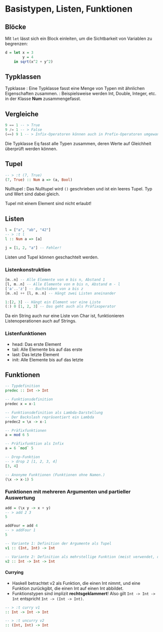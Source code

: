 Basistypen, Listen, Funktionen
==============================

## Blöcke

Mit `let` lässt sich ein Block einleiten, um die Sichtbarkeit von
Variablen zu begrenzen:

```haskell
d = let x = 3
        y = 4
    in sqrt(x^2 + y^2)
```

## Typklassen

Typklasse
: Eine Typklasse fasst eine Menge von Typen mit ähnlichen Eigenschaften zusammen.
: Beispielsweise werden Int, Double, Integer, etc. in der Klasse **Num** zusammengefasst.

## Vergleiche

```haskell
9 == 1 -- > True
9 /= 1 -- > False
(==) 9 1 -- > Infix-Operatoren können auch in Prefix-Operatoren umgewandelt werden
```

Die Typklasse Eq fasst alle Typen zusammen, deren Werte auf Gleichheit überprüft werden können.

## Tupel

```haskell
-- > :t (7, True)
(7, True) :: Num a => (a, Bool)
```

Nulltupel
: Das Nulltupel wird `()`  geschrieben und ist ein leeres Tupel. Typ und Wert sind dabei gleich.

Tupel mit einem Element sind nicht erlaubt!

## Listen

```haskell
l = ["a", "ab", "42"]
-- > :t l
l :: Num a => [a]

j = [1, 2, "a"] -- Fehler!
```

Listen und Tupel können geschachtelt werden.

### Listenkonstruktion

```haskell
[m..n] -- Alle Elemente von m bis n, Abstand 1
[l, m..n] -- Alle Elemente von m bis n, Abstand m - l
['a'..'z'] -- Buchstaben von a bis z
[m..n] ++ [l, m..n] -- Hängt zwei Listen aneinander

1:[2, 3] -- Hängt ein Element vor eine Liste
(:) 0 [1, 2, 3] -- Das geht auch als Präfixoperator
```

Da ein String auch nur eine Liste von Char ist, funktionieren Listenoperationen auch auf Strings.

### Listenfunktionen

- head: Das erste Element
- tail: Alle Elemente bis auf das erste
- last: Das letzte Element
- init: Alle Elemente bis auf das letzte

## Funktionen

```haskell
-- Typdefinition
predec :: Int -> Int

-- Funktionsdefinition
predec x = x-1

-- Funktionsdefinition als Lambda-Darstellung
-- Der Backslash repräsentiert ein Lambda
predec2 = \x -> x-1

-- Präfixfunktionen
a = mod 6 5

-- Präfixfunktion als Infix
a = 6 `mod` 5

-- Drop-Funktion
-- > drop 2 [1, 2, 3, 4]
[3, 4]

-- Anonyme Funktionen (Funktionen ohne Namen.)
(\x -> x-1) 5
```

### Funktionen mit mehreren Argumenten und partieller Auswertung

```haskell
add = (\x y -> x + y)
-- > add 2 3
5

addFour = add 4
-- > addFour 1
5

-- Variante 1: Definition der Argumente als Tupel
v1 :: (Int, Int) -> Int

-- Variante 2: Definition als mehrstellige Funktion (meist verwendet, da partielle Auswertung)
v2 :: Int -> Int -> Int
```

#### Currying

- Haskell betrachtet v2 als Funktion, die einen Int nimmt, und eine Funktion zurückgibt, die einen Int auf einen Int abbildet.
- Funktionstypen sind implizit **rechtsgeklammert**! Also gilt `Int -> Int -> Int` entspricht `Int -> (Int -> Int)`.   

```haskell
-- > :t curry v1
:: Int -> Int -> Int

-- > :t uncurry v2
:: (Int, Int) -> Int
```
